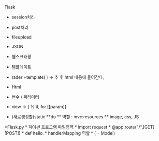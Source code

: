 Flask
* session처리
* post처리
* fileupload
* JSON
* 웹스크래핑
* 템플레이트		
* rader +template( )     => 추 후 html 내용에 들어간다,

* Html
* 변수 / 파라미터
* view -> { % if, for [[param]]
* (새로생성할)static
**do 
** 역할 : mvc:resources
** image, css, JS 



*Flask.py
		* 파이썬 프로그램 파일영역
		* import request
		* @app.route("/",[GET][POST])
			* def hello:
			* handlerMapping 역할
				* ( = Model)

